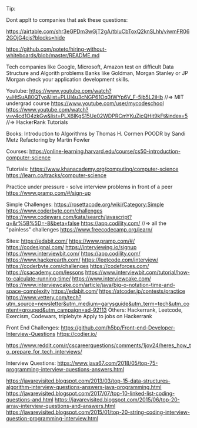 Tip: 

Dont applt to companies that ask these questions:

https://airtable.com/shr3eGPDm3wGjT2gA/tbluCbToxQ2knSLhh/viwmFR062GOjG4cjs?blocks=hide

https://github.com/poteto/hiring-without-whiteboards/blob/master/README.md


Tech companies like Google, Microsoft, Amazon test on difficult Data Structure and Algorith problems
Banks like Goldman, Morgan Stanley or JP Morgan check your application development skills.

Youtube: 
https://www.youtube.com/watch?v=HtSuA80QTyo&list=PLUl4u3cNGP61Oq3tWYp6V_F-5jb5L2iHb   //=> MIT undergrad course
https://www.youtube.com/user/mycodeschool
https://www.youtube.com/watch?v=v4cd1O4zkGw&list=PLX6IKgS15Ue02WDPRCmYKuZicQHit9kFt&index=5   //=> HackerRank Tutorials

Books: 
  Introduction to Algorithms by Thomas H. Cormen
  POODR by Sandi Metz
  Refactoring by Martin Fowler

Courses:
  https://online-learning.harvard.edu/course/cs50-introduction-computer-science

Tutorials:
  https://www.khanacademy.org/computing/computer-science
  https://learn.co/tracks/computer-science

Practice under pressure - solve interview problems in front of a peer
  https://www.pramp.com/#/sign-up
  
Simple Challenges:
  https://rosettacode.org/wiki/Category:Simple
  https://www.coderbyte.com/challenges
  https://www.codewars.com/kata/search/javascript?q=&r%5B%5D=-8&beta=false
  https://app.codility.com/   //=> all the "painless" challenges
  https://www.freecodecamp.org/learn/

Sites:
  https://edabit.com/
  https://www.pramp.com/#/
  https://codesignal.com/
  https://interviewing.io/signup
  https://www.interviewbit.com/
  https://app.codility.com/
  https://www.hackerearth.com/
  https://leetcode.com/interview/ 
  https://coderbyte.com/challenges
  https://codeforces.com/
  https://csacademy.com/lessons
  https://www.interviewbit.com/tutorial/how-to-calculate-running-time/
  https://www.interviewcake.com/
  https://www.interviewcake.com/article/java/big-o-notation-time-and-space-complexity
  https://edabit.com/
  https://atcoder.jp/contests/practice
  https://www.vettery.com/tech?utm_source=newsletter&utm_medium=garysguide&utm_term=tech&utm_content=grouped&utm_campaign=ad-92113
  Others: Hackerrank, Leetcode, Exercism, Codewars, triplebyte
  Apply to jobs on Hackerrank
  
  Front End Challenges: 
    https://github.com/h5bp/Front-end-Developer-Interview-Questions
    https://codier.io/


https://www.reddit.com/r/cscareerquestions/comments/1jov24/heres_how_to_prepare_for_tech_interviews/


Interview Questions:
https://www.java67.com/2018/05/top-75-programming-interview-questions-answers.html

  https://javarevisited.blogspot.com/2013/03/top-15-data-structures-algorithm-interview-questions-answers-java-programming.html
  https://javarevisited.blogspot.com/2017/07/top-10-linked-list-coding-questions-and.html
  https://javarevisited.blogspot.com/2015/06/top-20-array-interview-questions-and-answers.html
  https://javarevisited.blogspot.com/2015/01/top-20-string-coding-interview-question-programming-interview.html